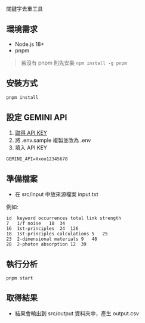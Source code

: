 關鍵字去重工具

## 環境需求

- Node.js 18+
- pnpm

> 若沒有 pnpm 則先安裝 `npm install -g pnpm`

## 安裝方式

```bash
pnpm install
```

## 設定 GEMINI API

1. [取得 API KEY](https://aistudio.google.com/apikey)
2. 將 .env.sample 複製並改為 .env
3. 填入 API KEY

```
GEMINI_API=Xxoo12345678
```

## 準備檔案

- 在 src/input 中放來源檔案 input.txt

例如:

```
id	keyword	occurrences	total link strength
7	1/f noise	10	34
16	1st-principles	24	126
18	1st-principles calculations	5	25
23	2-dimensional materials	9	48
28	2-photon absorption	12	39
```

## 執行分析

```
pnpm start
```

## 取得結果

- 結果會輸出到 src/output 資料夾中，產生 output.csv
